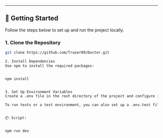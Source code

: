 
---

## 🚀 Getting Started

Follow the steps below to set up and run the project locally.

### 1. Clone the Repository

```bash
git clone https://github.com/Trazer09/Doctor.git

2. Install Dependencies
Use npm to install the required packages:


npm install


3. Set Up Environment Variables
Create a .env file in the root directory of the project and configure it with the appropriate environment settings.

To run tests or a test environment, you can also set up a .env.test file with the necessary variables.


📦 Script:


npm run dev
